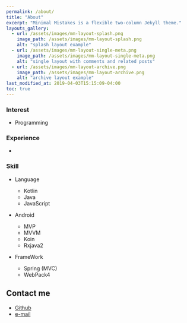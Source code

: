 ```yaml
---
permalink: /about/
title: "About"
excerpt: "Minimal Mistakes is a flexible two-column Jekyll theme."
layouts_gallery:
  - url: /assets/images/mm-layout-splash.png
    image_path: /assets/images/mm-layout-splash.png
    alt: "splash layout example"
  - url: /assets/images/mm-layout-single-meta.png
    image_path: /assets/images/mm-layout-single-meta.png
    alt: "single layout with comments and related posts"
  - url: /assets/images/mm-layout-archive.png
    image_path: /assets/images/mm-layout-archive.png
    alt: "archive layout example"
last_modified_at: 2019-04-03T15:15:09-04:00
toc: true
---
```


### Interest
- Programming



### Experience
- 



### Skill

- Language
    - Kotlin
    - Java
    - JavaScript 

- Android
    - MVP
    - MVVM
    - Koin
    - Rxjava2
    
- FrameWork 
   - Spring (MVC)
   - WebPack4
   
## Contact me
- [Github](https://www.github.com/lagoJin)
- [e-mail](mailto:jinho6187@gmail.com?subject=[GitHub]%20Source%20Han%20Sans)